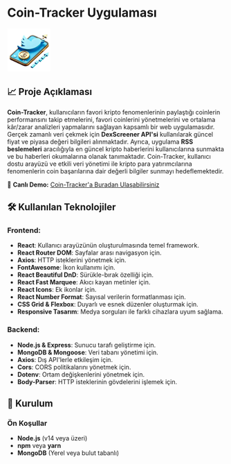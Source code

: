 # Coin-Tracker Uygulaması

<img src="./src/assets/logo.png" alt="Coin-Tracker Logo" width="100" />


## 📈 Proje Açıklaması

**Coin-Tracker**, kullanıcıların favori kripto fenomenlerinin paylaştığı coinlerin performansını takip etmelerini, favori coinlerini yönetmelerini ve ortalama kâr/zarar analizleri yapmalarını sağlayan kapsamlı bir web uygulamasıdır. Gerçek zamanlı veri çekmek için **DexScreener API'si** kullanılarak güncel fiyat ve piyasa değeri bilgileri alınmaktadır. Ayrıca, uygulama **RSS beslemeleri** aracılığıyla en güncel kripto haberlerini kullanıcılarına sunmakta ve bu haberleri okumalarına olanak tanımaktadır. Coin-Tracker, kullanıcı dostu arayüzü ve etkili veri yönetimi ile kripto para yatırımcılarına fenomenlerin coin başarılarına dair değerli bilgiler sunmayı hedeflemektedir.


🔗 **Canlı Demo:** [Coin-Tracker'a Buradan Ulaşabilirsiniz](https://cointracker-canozgen.netlify.app/)

## 🛠️ Kullanılan Teknolojiler

### **Frontend:**
- **React**: Kullanıcı arayüzünün oluşturulmasında temel framework.
- **React Router DOM**: Sayfalar arası navigasyon için.
- **Axios**: HTTP isteklerini yönetmek için.
- **FontAwesome**: İkon kullanımı için.
- **React Beautiful DnD**: Sürükle-bırak özelliği için.
- **React Fast Marquee**: Akıcı kayan metinler için.
- **React Icons**: Ek ikonlar için.
- **React Number Format**: Sayısal verilerin formatlanması için.
- **CSS Grid & Flexbox**: Duyarlı ve esnek düzenler oluşturmak için.
- **Responsive Tasarım**: Medya sorguları ile farklı cihazlara uyum sağlama.

### **Backend:**
- **Node.js & Express**: Sunucu tarafı geliştirme için.
- **MongoDB & Mongoose**: Veri tabanı yönetimi için.
- **Axios**: Dış API'lerle etkileşim için.
- **Cors**: CORS politikalarını yönetmek için.
- **Dotenv**: Ortam değişkenlerini yönetmek için.
- **Body-Parser**: HTTP isteklerinin gövdelerini işlemek için.

## 🚀 Kurulum

### **Ön Koşullar**
- **Node.js** (v14 veya üzeri)
- **npm** veya **yarn**
- **MongoDB** (Yerel veya bulut tabanlı)


